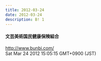```yaml
---
title: 2012-03-24
date: 2012-03-24
description: B! 1
---
```


#### 文芸美術国民健康保険組合
http://www.bunbi.com/<br>
Sat Mar 24 2012 15:05:15 GMT+0900 (JST)<br>


